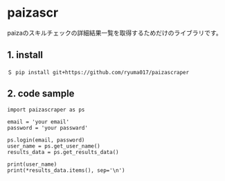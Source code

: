 # paizascr
paizaのスキルチェックの詳細結果一覧を取得するためだけのライブラリです。


## 1. install
    ＄ pip install git+https://github.com/ryuma017/paizascraper

## 2. code sample
    import paizascraper as ps

    email = 'your email'
    password = 'your passward'

    ps.login(email, password)
    user_name = ps.get_user_name()
    results_data = ps.get_results_data()

    print(user_name)
    print(*results_data.items(), sep='\n')
